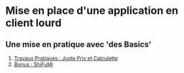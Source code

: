 # Mise en place d'une application en client lourd

## Une mise en pratique avec 'des Basics'

1. [Travaux Pratiques : Juste Prix et Calculette](https://gitlab.ecole-e2n.fr/AnousoneM/dot-net/tree/master/partie-4-app-lourd/MiniApplication/TP_JustePrix_Calculatrice "Lien")
2. [Bonus : ShiFuMi](https://gitlab.ecole-e2n.fr/AnousoneM/dot-net/tree/master/partie-4-app-lourd/MiniApplication/BonusShifumi "Lien")

